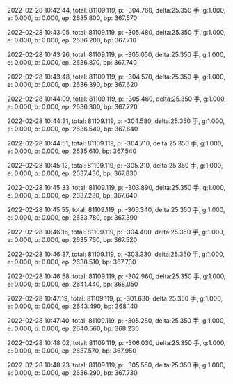 2022-02-28 10:42:44, total: 81109.119, p: -304.760, delta:25.350 手, g:1.000, e: 0.000, b: 0.000, ep: 2635.800, bp: 367.570

2022-02-28 10:43:05, total: 81109.119, p: -305.480, delta:25.350 手, g:1.000, e: 0.000, b: 0.000, ep: 2636.200, bp: 367.710

2022-02-28 10:43:26, total: 81109.119, p: -305.050, delta:25.350 手, g:1.000, e: 0.000, b: 0.000, ep: 2636.870, bp: 367.740

2022-02-28 10:43:48, total: 81109.119, p: -304.570, delta:25.350 手, g:1.000, e: 0.000, b: 0.000, ep: 2636.390, bp: 367.620

2022-02-28 10:44:09, total: 81109.119, p: -305.460, delta:25.350 手, g:1.000, e: 0.000, b: 0.000, ep: 2636.300, bp: 367.720

2022-02-28 10:44:31, total: 81109.119, p: -304.580, delta:25.350 手, g:1.000, e: 0.000, b: 0.000, ep: 2636.540, bp: 367.640

2022-02-28 10:44:51, total: 81109.119, p: -304.710, delta:25.350 手, g:1.000, e: 0.000, b: 0.000, ep: 2635.610, bp: 367.540

2022-02-28 10:45:12, total: 81109.119, p: -305.210, delta:25.350 手, g:1.000, e: 0.000, b: 0.000, ep: 2637.430, bp: 367.830

2022-02-28 10:45:33, total: 81109.119, p: -303.890, delta:25.350 手, g:1.000, e: 0.000, b: 0.000, ep: 2637.230, bp: 367.640

2022-02-28 10:45:55, total: 81109.119, p: -305.340, delta:25.350 手, g:1.000, e: 0.000, b: 0.000, ep: 2633.780, bp: 367.390

2022-02-28 10:46:16, total: 81109.119, p: -304.400, delta:25.350 手, g:1.000, e: 0.000, b: 0.000, ep: 2635.760, bp: 367.520

2022-02-28 10:46:37, total: 81109.119, p: -303.330, delta:25.350 手, g:1.000, e: 0.000, b: 0.000, ep: 2638.510, bp: 367.730

2022-02-28 10:46:58, total: 81109.119, p: -302.960, delta:25.350 手, g:1.000, e: 0.000, b: 0.000, ep: 2641.440, bp: 368.050

2022-02-28 10:47:19, total: 81109.119, p: -301.630, delta:25.350 手, g:1.000, e: 0.000, b: 0.000, ep: 2643.490, bp: 368.140

2022-02-28 10:47:40, total: 81109.119, p: -305.280, delta:25.350 手, g:1.000, e: 0.000, b: 0.000, ep: 2640.560, bp: 368.230

2022-02-28 10:48:02, total: 81109.119, p: -306.030, delta:25.350 手, g:1.000, e: 0.000, b: 0.000, ep: 2637.570, bp: 367.950

2022-02-28 10:48:23, total: 81109.119, p: -305.550, delta:25.350 手, g:1.000, e: 0.000, b: 0.000, ep: 2636.290, bp: 367.730